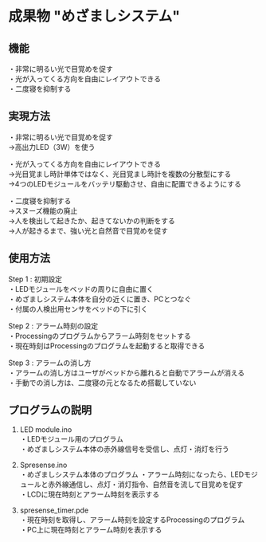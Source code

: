 # 成果物 "めざましシステム"

## 機能  
・非常に明るい光で目覚めを促す  
・光が入ってくる方向を自由にレイアウトできる  
・二度寝を抑制する  

## 実現方法  
・非常に明るい光で目覚めを促す  
→高出力LED（3W）を使う  

・光が入ってくる方向を自由にレイアウトできる  
→光目覚まし時計単体ではなく、光目覚まし時計を複数の分散型にする  
→4つのLEDモジュールをバッテリ駆動させ、自由に配置できるようにする  

・二度寝を抑制する  
→スヌーズ機能の廃止  
→人を検出して起きたか、起きてないかの判断をする  
→人が起きるまで、強い光と自然音で目覚めを促す  

## 使用方法  
Step 1 : 初期設定  
・LEDモジュールをベッドの周りに自由に置く  
・めざましシステム本体を自分の近くに置き、PCとつなぐ  
・付属の人検出用センサをベッドの下に引く

Step 2 : アラーム時刻の設定  
・Processingのプログラムからアラーム時刻をセットする  
・現在時刻はProcessingのプログラムを起動すると取得できる  

Step 3 : アラームの消し方  
・アラームの消し方はユーザがベッドから離れると自動でアラームが消える  
・手動での消し方は、二度寝の元となるため搭載していない  

## プログラムの説明  
1. LED module.ino  
・LEDモジュール用のプログラム  
・めざましシステム本体の赤外線信号を受信し、点灯・消灯を行う  

2. Spresense.ino  
・めざましシステム本体のプログラム
・アラーム時刻になったら、LEDモジュールと赤外線通信し、点灯・消灯指令、自然音を流して目覚めを促す  
・LCDに現在時刻とアラーム時刻を表示する  

3. spresense_timer.pde  
・現在時刻を取得し、アラーム時刻を設定するProcessingのプログラム  
・PC上に現在時刻とアラーム時刻を表示する  